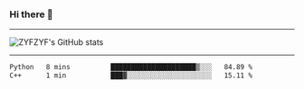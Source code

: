 ### Hi there 👋

-------

<!--

- 🔭 I’m currently working on ...
- 🌱 I’m currently learning Rust
- 👯 I’m looking to collaborate on ...
- 🤔 I’m looking for help with ...
- 💬 Ask me about ...
- 📫 How to reach me: ...
- 😄 Pronouns: ...
- ⚡ Fun fact: ...

-------
-->

![ZYFZYF's GitHub stats](https://github-readme-stats.vercel.app/api?username=ZYFZYF)


-------

<!--START_SECTION:waka-->

```txt
Python   8 mins          █████████████████████▒░░░   84.89 %
C++      1 min           ███▓░░░░░░░░░░░░░░░░░░░░░   15.11 %
```

<!--END_SECTION:waka-->


